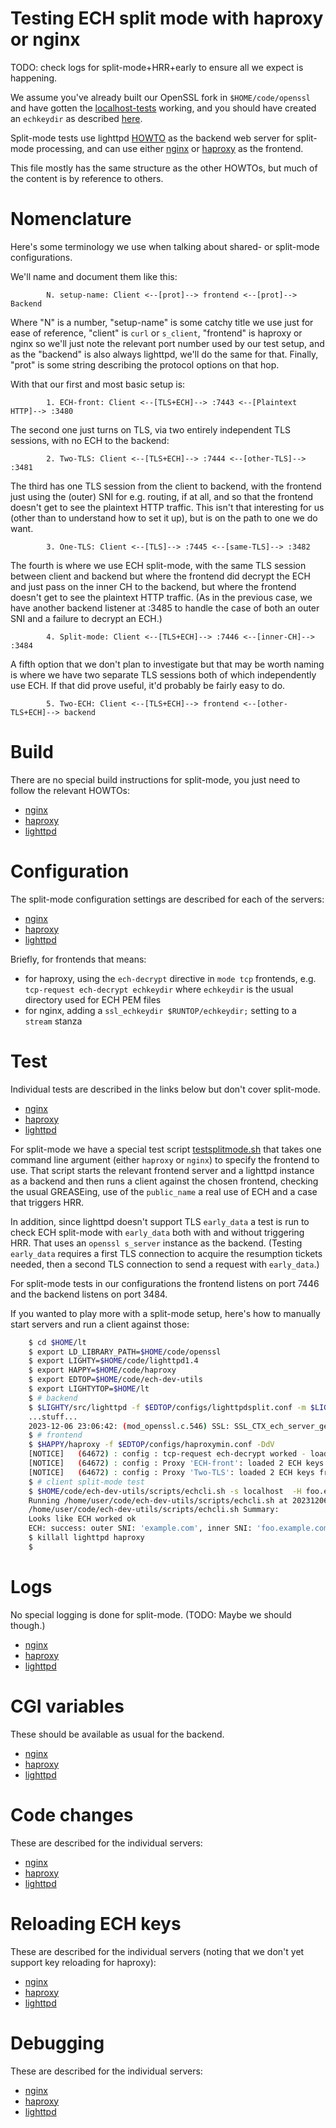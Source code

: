 
# Testing ECH split mode with haproxy or nginx

TODO: check logs for split-mode+HRR+early to ensure all we expect is happening.

We assume you've already built our OpenSSL fork in ``$HOME/code/openssl`` and
have gotten the [localhost-tests](localhost-tests.md) working, and you should
have created an ``echkeydir`` as described
[here](../README.md#server-configs-preface---key-rotation-and-slightly-different-file-names).

Split-mode tests use lighttpd [HOWTO](lighttpd.md) as the backend web server
for split-mode processing, and can use either [nginx](nginx.md) or
[haproxy](haproxy.md) as the frontend.

This file mostly has the same structure as the other HOWTOs, but much of the
content is by reference to others.

# Nomenclature

Here's some terminology we use when talking about shared- or split-mode
configurations.  

We'll name and document them like this:

            N. setup-name: Client <--[prot]--> frontend <--[prot]--> Backend

Where "N" is a number, "setup-name" is some catchy title we use just for ease
of reference, "client" is ``curl`` or ``s_client``, "frontend" is haproxy or
nginx so we'll just note the relevant port number used by our test setup,
and as the "backend" is also always lighttpd, we'll do the same for that.
Finally, "prot" is some string describing the protocol options on that hop.

With that our first and most basic setup is:

            1. ECH-front: Client <--[TLS+ECH]--> :7443 <--[Plaintext HTTP]--> :3480

The second one just turns on TLS, via two entirely independent TLS sessions,
with no ECH to the backend:

            2. Two-TLS: Client <--[TLS+ECH]--> :7444 <--[other-TLS]--> :3481

The third has one TLS session from the client to backend, with the frontend
just using the (outer) SNI for e.g. routing, if at all, and so that the
frontend doesn't get to see the plaintext HTTP traffic. This isn't that
interesting for us (other than to understand how to set it up), but is on the
path to one we do want.

            3. One-TLS: Client <--[TLS]--> :7445 <--[same-TLS]--> :3482

The fourth is where we use ECH split-mode, with the same TLS session between client
and backend but where the frontend did decrypt the ECH and just pass on the
inner CH to the backend, but where the frontend doesn't get to see the
plaintext HTTP traffic.  (As in the previous case, we have another backend
listener at :3485 to handle the case of both an outer SNI and a failure to
decrypt an ECH.)

            4. Split-mode: Client <--[TLS+ECH]--> :7446 <--[inner-CH]--> :3484

A fifth option that we don't plan to investigate but that may be worth naming
is where we have two separate TLS sessions both of which independently use ECH.
If that did prove useful, it'd probably be fairly easy to do.

            5. Two-ECH: Client <--[TLS+ECH]--> frontend <--[other-TLS+ECH]--> backend

# Build

There are no special build instructions for split-mode, you
just need to follow the relevant HOWTOs:

- [nginx](nginx.md#build)
- [haproxy](haproxy.md#build)
- [lighttpd](lighttpd.md#build)

# Configuration

The split-mode configuration settings are described for each
of the servers:

- [nginx](nginx.md#configuration)
- [haproxy](haproxy.md#configuration)
- [lighttpd](lighttpd.md#configuration)

Briefly, for frontends that means:

- for haproxy, using the ``ech-decrypt`` directive in ``mode tcp`` frontends,
  e.g. ``tcp-request ech-decrypt echkeydir`` where ``echkeydir`` is the 
  usual directory used for ECH PEM files
- for nginx, adding a ``ssl_echkeydir $RUNTOP/echkeydir;`` setting to a 
  ``stream`` stanza

# Test

Individual tests are described in the links below but don't cover split-mode.

- [nginx](nginx.md#test)
- [haproxy](haproxy.md#test)
- [lighttpd](lighttpd.md#test)

For split-mode we have a special test script
[testsplitmode.sh](../scripts/testsplitmode.sh) that takes one command line
argument (either ``haproxy`` or ``nginx``) to specify the frontend to use.
That script starts the relevant frontend server and a lighttpd instance as
a backend and then runs a client against the chosen frontend, checking
the usual GREASEing, use of the ``public_name`` a real use of ECH and a
case that triggers HRR.

In addition, since lighttpd doesn't support TLS ``early_data`` a test is
run to check ECH split-mode with ``early_data`` both with and without
triggering HRR. That uses an ``openssl s_server`` instance as the backend.
(Testing ``early_data`` requires a first TLS connection to acquire the
resumption tickets needed, then a second TLS connection to send a 
request with ``early_data``.)

For split-mode tests in our configurations the frontend listens on port 7446
and the backend listens on port 3484.

If you wanted to play more with a split-mode setup, here's how to manually
start servers and run a client against those:

```bash
    $ cd $HOME/lt
    $ export LD_LIBRARY_PATH=$HOME/code/openssl
    $ export LIGHTY=$HOME/code/lighttpd1.4
    $ export HAPPY=$HOME/code/haproxy
    $ export EDTOP=$HOME/code/ech-dev-utils
    $ export LIGHTYTOP=$HOME/lt
    $ # backend
    $ $LIGHTY/src/lighttpd -f $EDTOP/configs/lighttpdsplit.conf -m $LIGHTY/src/.libs
    ...stuff...
    2023-12-06 23:06:42: (mod_openssl.c.546) SSL: SSL_CTX_ech_server_get_key_status number of keys loaded 2
    $ # frontend
    $ $HAPPY/haproxy -f $EDTOP/configs/haproxymin.conf -DdV
    [NOTICE]   (64672) : config : tcp-request ech-decrypt worked - loaded 2 keys from echkeydir for backend '3484'
    [NOTICE]   (64672) : config : Proxy 'ECH-front': loaded 2 ECH keys from echkeydir for bind ':7443' at [/home/user/code/ech-dev-utils/configs/haproxymin.conf:23]
    [NOTICE]   (64672) : config : Proxy 'Two-TLS': loaded 2 ECH keys from echkeydir for bind ':7444' at [/home/user/code/ech-dev-utils/configs/haproxymin.conf:32]
    $ # client split-mode test
    $ $HOME/code/ech-dev-utils/scripts/echcli.sh -s localhost  -H foo.example.com -p 7446 -P echconfig.pem -f index.html
    Running /home/user/code/ech-dev-utils/scripts/echcli.sh at 20231206-230741
    /home/user/code/ech-dev-utils/scripts/echcli.sh Summary: 
    Looks like ECH worked ok
    ECH: success: outer SNI: 'example.com', inner SNI: 'foo.example.com'
    $ killall lighttpd haproxy
    $
```

# Logs

No special logging is done for split-mode. (TODO: Maybe we should though.)

- [nginx](nginx.md#logs)
- [haproxy](haproxy.md#logs)
- [lighttpd](lighttpd.md#logs)

# CGI variables

These should be available as usual for the backend.

- [nginx](nginx.md#cgi-variables)
- [haproxy](haproxy.md#cgi-variables)
- [lighttpd](lighttpd.md#cgi-variables)

# Code changes   

These are described for the individual servers:

- [nginx](nginx.md#code-changes)
- [haproxy](haproxy.md#code-changes)
- [lighttpd](lighttpd.md#code-changes)

# Reloading ECH keys

These are described for the individual servers (noting
that we don't yet support key reloading for haproxy):

- [nginx](nginx.md#reloading-ech-keys)
- [haproxy](haproxy.md#reloading-ech-keys)
- [lighttpd](lighttpd.md#reloading-ech-keys)

# Debugging

These are described for the individual servers:

- [nginx](nginx.md#debugging)
- [haproxy](haproxy.md#debugging)
- [lighttpd](lighttpd.md#debugging)
